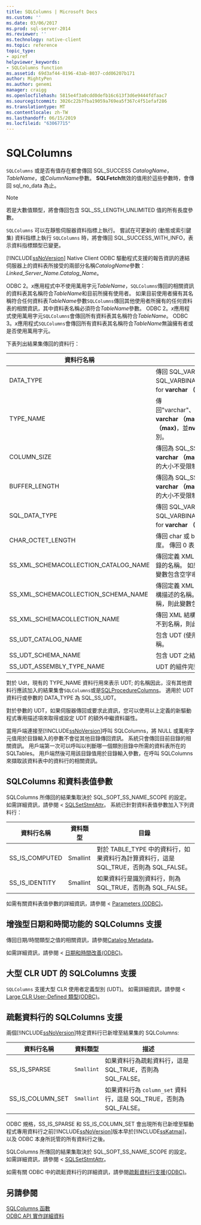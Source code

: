```yaml
---
title: SQLColumns | Microsoft Docs
ms.custom: ''
ms.date: 03/06/2017
ms.prod: sql-server-2014
ms.reviewer: ''
ms.technology: native-client
ms.topic: reference
topic_type:
- apiref
helpviewer_keywords:
- SQLColumns function
ms.assetid: 69d3af44-8196-43ab-8037-cdd06207b171
author: MightyPen
ms.author: genemi
manager: craigg
ms.openlocfilehash: 5815e4f3a0cdd0defb16c613f3d6e9444fdfaac7
ms.sourcegitcommit: 3026c22b7fba19059a769ea5f367c4f51efaf286
ms.translationtype: MT
ms.contentlocale: zh-TW
ms.lasthandoff: 06/15/2019
ms.locfileid: "63067715"
---
```

# <a name="sqlcolumns"></a>SQLColumns
  `SQLColumns` 或是否有值存在都會傳回 SQL_SUCCESS *CatalogName*， *TableName*，或*ColumnName*參數。 **SQLFetch**無效的值用於這些參數時，會傳回 sql_no_data 為止。  
  
> [!NOTE]  
>  若是大數值類型，將會傳回包含 SQL_SS_LENGTH_UNLIMITED 值的所有長度參數。  
  
 `SQLColumns` 可以在靜態伺服器資料指標上執行。 嘗試在可更新的 (動態或索引鍵集) 資料指標上執行 `SQLColumns` 時，將會傳回 SQL_SUCCESS_WITH_INFO，表示資料指標類型已變更。  
  
 [!INCLUDE[ssNoVersion](../../includes/ssnoversion-md.md)] Native Client ODBC 驅動程式支援的報告資訊的連結伺服器上的資料表所接受的兩部分名稱*CatalogName*參數：*Linked_Server_Name.Catalog_Name*。  
  
 ODBC 2。*x*應用程式中不使用萬用字元*TableName*，`SQLColumns`傳回的相關資訊的資料表其名稱符合*TableName*和目前所擁有使用者。 如果目前使用者擁有其名稱符合任何資料表*TableName*參數`SQLColumns`傳回其他使用者所擁有的任何資料表的相關資訊，其中資料表名稱必須符合*TableName*參數。 ODBC 2。*x*應用程式使用萬用字元`SQLColumns`會傳回所有資料表其名稱符合*TableName*。 ODBC 3。*x*應用程式`SQLColumns`會傳回所有資料表其名稱符合*TableName*無論擁有者或是否使用萬用字元。  
  
 下表列出結果集傳回的資料行：  
  
|資料行名稱|描述|  
|-----------------|-----------------|  
|DATA_TYPE|傳回 SQL_VARCHAR、 SQL_VARBINARY 或 SQL_WVARCHAR for **varchar （max)** 資料型別。|  
|TYPE_NAME|傳回"varchar"、"varbinary"或"nvarchar" **varchar （max)**， **varbinary （max)**，並**nvarchar （max)** 資料型別。|  
|COLUMN_SIZE|傳回為 SQL_SS_LENGTH_UNLIMITED **varchar （max)** 資料型別表示，資料行的大小不受限制。|  
|BUFFER_LENGTH|傳回為 SQL_SS_LENGTH_UNLIMITED **varchar （max)** 資料型別表示，緩衝區的大小不受限制。|  
|SQL_DATA_TYPE|傳回 SQL_VARCHAR、 SQL_VARBINARY 或 SQL_WVARCHAR for **varchar （max)** 資料型別。|  
|CHAR_OCTET_LENGTH|傳回 char 或 binary 資料行的最大長度。 傳回 0 表示大小不受限制。|  
|SS_XML_SCHEMACOLLECTION_CATALOG_NAME|傳回定義 XML 結構描述集合名稱所在目錄的名稱。 如果找不到目錄名稱，則此變數包含空字串。|  
|SS_XML_SCHEMACOLLECTION_SCHEMA_NAME|傳回定義 XML 結構描述集合名稱所在結構描述的名稱。 如果找不到結構描述名稱，則此變數包含空字串。|  
|SS_XML_SCHEMACOLLECTION_NAME|傳回 XML 結構描述集合的名稱。 如果找不到名稱，則此變數包含空字串。|  
|SS_UDT_CATALOG_NAME|包含 UDT (使用者定義型別) 之目錄的名稱。|  
|SS_UDT_SCHEMA_NAME|包含 UDT 之結構描述的名稱。|  
|SS_UDT_ASSEMBLY_TYPE_NAME|UDT 的組件完整名稱。|  
  
 對於 Udt，現有的 TYPE_NAME 資料行用來表示 UDT; 的名稱因此，沒有其他資料行應該加入的結果集會`SQLColumns`或是[SQLProcedureColumns](sqlprocedurecolumns.md)。 適用於 UDT 資料行或參數的 DATA_TYPE 為 SQL_SS_UDT。  
  
 對於參數的 UDT，如果伺服器傳回或要求此資訊，您可以使用以上定義的新驅動程式專用描述項來取得或設定 UDT 的額外中繼資料屬性。  
  
 當用戶端連接至[!INCLUDE[ssNoVersion](../../includes/ssnoversion-md.md)]呼叫 SQLColumns，將 NULL 或萬用字元值用於目錄輸入的參數不會從其他目錄傳回資訊。 系統只會傳回目前目錄的相關資訊。 用戶端第一次可以呼叫以判斷哪一個類別目錄中所需的資料表所在的 SQLTables。 用戶端然後可用該目錄值用於目錄輸入參數，在呼叫 SQLColumns 來擷取該資料表中的資料行的相關資訊。  
  
## <a name="sqlcolumns-and-table-valued-parameters"></a>SQLColumns 和資料表值參數  
 SQLColumns 所傳回的結果集取決於 SQL_SOPT_SS_NAME_SCOPE 的設定。 如需詳細資訊，請參閱 < [SQLSetStmtAttr](sqlsetstmtattr.md)。 系統已針對資料表值參數加入下列資料行：  
  
|資料行名稱|資料類型|目錄|  
|-----------------|---------------|--------------|  
|SS_IS_COMPUTED|Smallint|對於 TABLE_TYPE 中的資料行，如果資料行為計算資料行，這是 SQL_TRUE，否則為 SQL_FALSE。|  
|SS_IS_IDENTITY|Smallint|如果資料行是識別資料行，則為 SQL_TRUE，否則為 SQL_FALSE。|  
  
 如需有關資料表值參數的詳細資訊，請參閱 < [Parameters &#40;ODBC&#41;](../native-client-odbc-table-valued-parameters/table-valued-parameters-odbc.md)。  
  
## <a name="sqlcolumns-support-for-enhanced-date-and-time-features"></a>增強型日期和時間功能的 SQLColumns 支援  
 傳回日期/時間類型之值的相關資訊，請參閱[Catalog Metadata](../native-client-odbc-date-time/metadata-catalog.md)。  
  
 如需詳細資訊，請參閱 <<c0> [ 日期和時間改善&#40;ODBC&#41;](../native-client-odbc-date-time/date-and-time-improvements-odbc.md)。</c0>  
  
## <a name="sqlcolumns-support-for-large-clr-udts"></a>大型 CLR UDT 的 SQLColumns 支援  
 `SQLColumns` 支援大型 CLR 使用者定義型別 (UDT)。 如需詳細資訊，請參閱 < [Large CLR User-Defined 類型&#40;ODBC&#41;](../native-client/odbc/large-clr-user-defined-types-odbc.md)。  
  
## <a name="sqlcolumns-support-for-sparse-columns"></a>疏鬆資料行的 SQLColumns 支援  
 兩個[!INCLUDE[ssNoVersion](../../includes/ssnoversion-md.md)]特定資料行已新增至結果集的 SQLColumns:  
  
|資料行名稱|資料類型|描述|  
|-----------------|---------------|-----------------|  
|SS_IS_SPARSE|`Smallint`|如果資料行為疏鬆資料行，這是 SQL_TRUE，否則為 SQL_FALSE。|  
|SS_IS_COLUMN_SET|`Smallint`|如果資料行為 `column_set` 資料行，這是 SQL_TRUE，否則為 SQL_FALSE。|  
  
 ODBC 規格，SS_IS_SPARSE 和 SS_IS_COLUMN_SET 會出現所有已新增至驅動程式專用資料行之前[!INCLUDE[ssNoVersion](../../includes/ssnoversion-md.md)]版本早於[!INCLUDE[ssKatmai](../../includes/sskatmai-md.md)]，以及 ODBC 本身所託管的所有資料行之後。  
  
 SQLColumns 所傳回的結果集取決於 SQL_SOPT_SS_NAME_SCOPE 的設定。 如需詳細資訊，請參閱 < [SQLSetStmtAttr](sqlsetstmtattr.md)。  
  
 如需有關 ODBC 中的疏鬆資料行的詳細資訊，請參閱[疏鬆資料行支援&#40;ODBC&#41;](../native-client/odbc/sparse-columns-support-odbc.md)。  
  
## <a name="see-also"></a>另請參閱  
 [SQLColumns 函數](https://go.microsoft.com/fwlink/?LinkId=59336)   
 [ODBC API 實作詳細資料](odbc-api-implementation-details.md)  
  
  
